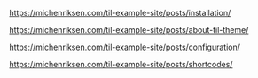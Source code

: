 https://michenriksen.com/til-example-site/posts/installation/

https://michenriksen.com/til-example-site/posts/about-til-theme/

https://michenriksen.com/til-example-site/posts/configuration/

https://michenriksen.com/til-example-site/posts/shortcodes/